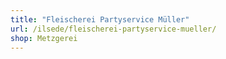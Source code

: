 ```yaml
---
title: "Fleischerei Partyservice Müller"
url: /ilsede/fleischerei-partyservice-mueller/
shop: Metzgerei
---
```

